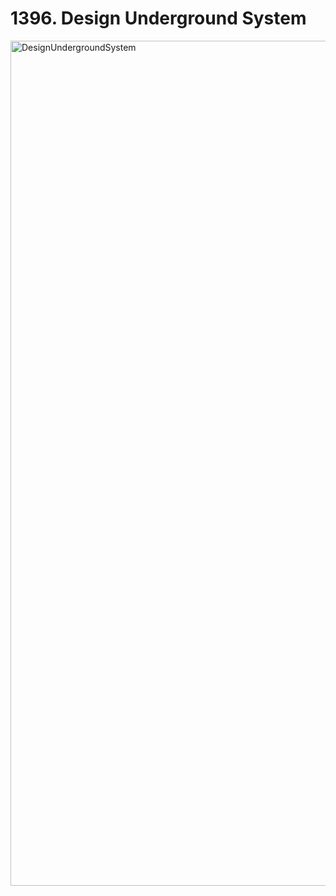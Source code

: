 # 1396. Design Underground System

<img width="1352" alt="DesignUndergroundSystem" src="https://github.com/sidsriedu/LeetcodeSolutions/assets/79398876/d9213a17-da8e-489b-acfd-39b24f7f969a">
